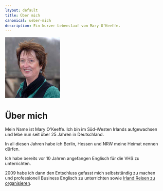 ```yaml
---
layout: default
title: Über mich
canonical: ueber-mich
description: Ein kurzer Lebenslauf von Mary O'Keeffe.
---
```

<img class="mary" width="180" height="200" src="img/mary.jpg" alt="">

# Über mich

Mein Name ist Mary O'Keeffe. Ich bin im Süd-Westen Irlands aufgewachsen und lebe
nun seit über 25 Jahren in Deutschland.

In all diesen Jahren habe ich Berlin, Hessen und NRW meine Heimat nennen dürfen.

Ich habe bereits vor 10 Jahren angefangen Englisch für die VHS zu unterrichten.

2009 habe ich dann den Entschluss gefasst mich selbstständig zu machen und professionell Business Englisch zu unterrichten sowie [Irland Reisen zu organisieren](http://abenteuer-irland.de).

